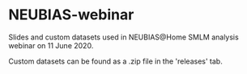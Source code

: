 # NEUBIAS-webinar

Slides and custom datasets used in NEUBIAS@Home SMLM analysis webinar on 11 June 2020.

Custom datasets can be found as a .zip file in the 'releases' tab.
